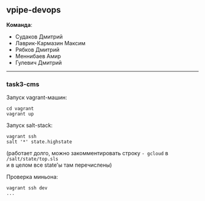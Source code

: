 ## vpipe-devops

**Команда**:  
* Судаков Дмитрий  
* Лаврик-Кармазин Максим  
* Рябков Дмитрий  
* Меннибаев Амир  
* Гулевич Дмитрий  

---

### task3-cms

Запуск vagrant-машин:
```
cd vagrant
vagrant up
```

Запуск salt-stack:
```
vagrant ssh
salt '*' state.highstate
```
(работает долго, можно закомментировать строку `- gcloud` в `/salt/state/top.sls`  
и в целом все state'ы там перечислены)

Проверка миньона:
```
vagrant ssh dev
...
```

